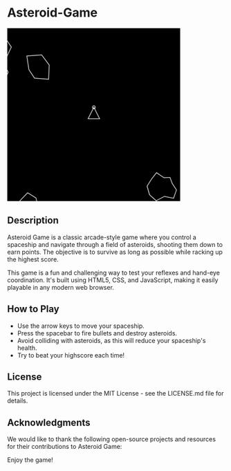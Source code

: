 # Asteroid-Game

![Gameplay_Screenshot](images/Asteroidimg.png)

## Description
Asteroid Game is a classic arcade-style game where you control a spaceship and navigate through a field of asteroids, shooting them down to earn points. The objective is to survive as long as possible while racking up the highest score.

This game is a fun and challenging way to test your reflexes and hand-eye coordination. It's built using HTML5, CSS, and JavaScript, making it easily playable in any modern web browser.

## How to Play
* Use the arrow keys to move your spaceship.
* Press the spacebar to fire bullets and destroy asteroids.
* Avoid colliding with asteroids, as this will reduce your spaceship's health.
* Try to beat your highscore each time!

## License
This project is licensed under the MIT License - see the LICENSE.md file for details.

## Acknowledgments
We would like to thank the following open-source projects and resources for their contributions to Asteroid Game:

Enjoy the game!
